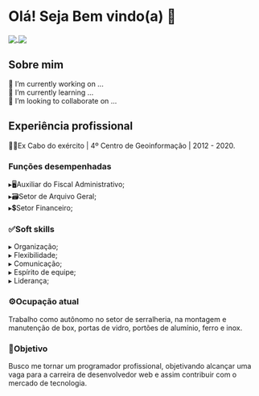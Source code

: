 # Olá! Seja Bem vindo(a) 👋

<a href="https://github.com/kevinup13">
  <img align="center" src="https://github-readme-stats.vercel.app/api?username=kevinup13&show_icons=true&theme=merko" />
</a>
<a href="https://github.com/kevinup13">
  <img align="center" src="https://github-readme-stats.vercel.app/api/top-langs/?username=kevinup13&layout=compact&show_icons=true&theme=merko" />
</a>

## Sobre mim
🔭 I’m currently working on ...  
🌱 I’m currently learning ...  
👯 I’m looking to collaborate on ...  

## Experiência profissional
👮‍♂️Ex Cabo do exército | 4º Centro de Geoinformação | 2012 - 2020.

### Funções desempenhadas
   ▸🖥️Auxiliar do Fiscal Administrativo;  
   ▸🗃️Setor de Arquivo Geral;  
   ▸💲Setor Financeiro;  
 
### ✅Soft skills
   ▸ Organização;  
   ▸ Flexibilidade;  
   ▸ Comunicação;  
   ▸ Espírito de equipe;  
   ▸ Liderança;

### ⚙️Ocupação atual
Trabalho como autônomo no setor de serralheria, na montagem e manutenção de box, portas de vidro, portões de alumínio, ferro e inox.

### 🎯Objetivo
Busco me tornar um programador profissional, objetivando alcançar uma vaga para a carreira de desenvolvedor web e assim contribuir com o mercado de tecnologia.
